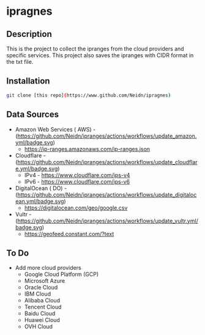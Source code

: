 # ipragnes

## Description

This is the project to collect the ipranges from the cloud providers and specific services.
This project also saves the ipranges with CIDR format in the txt file.

## Installation

```bash
git clone [this repo](https://www.github.com/Neidn/ipragnes)
```

## Data Sources

* Amazon Web Services (
  AWS) - (https://github.com/Neidn/ipranges/actions/workflows/update_amazon.yml/badge.svg)
    * https://ip-ranges.amazonaws.com/ip-ranges.json
* Cloudflare - (https://github.com/Neidn/ipranges/actions/workflows/update_cloudflare.yml/badge.svg)
    * IPv4 - https://www.cloudflare.com/ips-v4
    * IPv6 - https://www.cloudflare.com/ips-v6
* DigitalOcean (
  DO) - (https://github.com/Neidn/ipranges/actions/workflows/update_digitalocean.yml/badge.svg)
    * https://digitalocean.com/geo/google.csv
* Vultr - (https://github.com/Neidn/ipranges/actions/workflows/update_vultr.yml/badge.svg)
    * https://geofeed.constant.com/?text

## To Do

* Add more cloud providers
    * Google Cloud Platform (GCP)
    * Microsoft Azure
    * Oracle Cloud
    * IBM Cloud
    * Alibaba Cloud
    * Tencent Cloud
    * Baidu Cloud
    * Huawei Cloud
    * OVH Cloud
